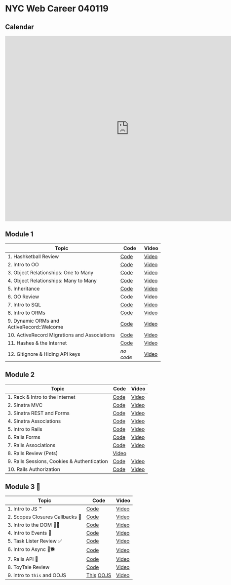 # NYC Web Career 040119

## Calendar
<iframe src="https://calendar.google.com/calendar/embed?mode=WEEK&amp;height=600&amp;wkst=1&amp;bgcolor=%23FFFFFF&amp;src=flatironschool.com_p5nmm9o1912pbuhcip1gl2gjk0@group.calendar.google.com&amp;color=%23B1365F&amp;ctz=America%2FNew_York" style="border-width:0" width="800" height="600" frameborder="0" scrolling="no"></iframe>

## Module 1
| Topic            | Code                | Video                |
| -----            | ----                | -----                |
| 1. Hashketball Review | [Code](https://github.com/learn-co-students/nyc-web-students-040119/tree/master/01-hashketball-review) | [Video](https://www.youtube.com/watch?v=BbCUwUEl1Oo&feature=youtu.be) |
| 2. Intro to OO | [Code](https://github.com/learn-co-students/nyc-web-students-040119/tree/master/02-intro-to-oo) | [Video](https://www.youtube.com/watch?v=oVvWYO92gvg&feature=youtu.be)|
| 3. Object Relationships: One to Many | [Code](https://github.com/learn-co-students/nyc-web-students-040119/tree/master/03-oo-relations-one-to-many) | [Video](https://www.youtube.com/watch?v=0BX8PedZl9c&feature=youtu.be) |
| 4. Object Relationships: Many to Many | [Code](https://github.com/learn-co-students/nyc-web-students-040119/tree/master/04-oo-many-to-many) | [Video](https://www.youtube.com/watch?v=v_MYk1Dp8n4&feature=youtu.be) |
| 5. Inheritance | [Code](https://github.com/learn-co-students/nyc-web-students-040119) | [Video](https://www.youtube.com/watch?v=7sxQ14x5SVA&feature=youtu.be) |
| 6. OO Review | Code | Video |
| 7. Intro to SQL | [Code](https://github.com/learn-co-students/nyc-web-students-040119/tree/master/07-into-to-sql) | [Video](https://www.youtube.com/watch?v=paniXJk9SjY&feature=youtu.be) |
| 8. Intro to ORMs | [Code](https://github.com/learn-co-students/nyc-web-students-040119/tree/master/08-intro-to-orms) | [Video](https://www.youtube.com/watch?v=RAuK0xOWVCA&feature=youtu.be) |
| 9. Dynamic ORMs and ActiveRecord::Welcome | [Code](https://github.com/learn-co-students/nyc-web-students-040119/tree/master/09-dynamic-orms) | [Video](https://www.youtube.com/watch?v=cSSaS2cQIbI&feature=youtu.be) |
| 10. ActiveRecord Migrations and Associations | [Code](https://github.com/learn-co-students/nyc-web-students-040119/tree/master/10-activerecord) | [Video](https://www.youtube.com/watch?v=QLO5OUjFQ1s&feature=youtu.be) | 
| 11. Hashes & the Internet | [Code](https://github.com/learn-co-students/nyc-web-students-040119/tree/master/11-hashes-and-the-internet) | [Video](https://www.youtube.com/watch?v=pCFhMfOpPDQ&feature=youtu.be) |
| 12. Gitignore & Hiding API keys | _no code_ | [Video](https://www.youtube.com/watch?v=5MEpPVREUjE&feature=youtu.be) |

## Module 2
| Topic            | Code                | Video                |
| -----            | ----                | -----                |
| 1. Rack & Intro to the Internet | [Code](https://github.com/learn-co-students/nyc-web-students-040119/tree/master/13-rack-intro) | [Video](https://youtu.be/WuTZIAvHpG0) |
| 2. Sinatra MVC | [Code](https://github.com/learn-co-students/nyc-web-students-040119/tree/master/14-sinatra-mvc/rappers) | [Video](https://youtu.be/LbfPC0AgH7c) |
| 3. Sinatra REST and Forms | [Code](https://github.com/learn-co-students/nyc-web-students-040119/tree/master/15-sinatra-REST/rappers) | [Video](https://youtu.be/PUmZmTIFCrc) |
| 4. Sinatra Associations | [Code](https://github.com/learn-co-students/nyc-web-students-040119/tree/master/16-sinatra-associations) | [Video](https://youtu.be/ir9w3cNVsgA) |
| 5. Intro to Rails | [Code](https://github.com/learn-co-students/nyc-web-students-040119/tree/master/17-rails-intro/rappers-app) | [Video](https://youtu.be/L8ypPFahIHc)
| 6. Rails Forms | [Code](https://github.com/learn-co-students/nyc-web-students-040119/tree/master/18-rails-forms/rappers-app) | [Video](https://youtu.be/qCaak-fppqU)
| 7. Rails Associations | [Code](https://github.com/learn-co-students/nyc-web-students-040119/tree/master/19-rails-associations/rappers-app) | [Video](https://youtu.be/Wk5LLKgGl_w)
| 8. Rails Review (Pets) | [Video](https://youtu.be/LlIpagmkJg8)
| 9. Rails Sessions, Cookies & Authentication | [Code](https://github.com/learn-co-students/nyc-web-students-040119/tree/master/21-rails-auth/rappers-app)| [Video](https://youtu.be/KwQ8sV6NRp8)
| 10. Rails Authorization | [Code](https://github.com/learn-co-students/nyc-web-students-040119/tree/master/22-rails-authorization/rappers-app)| [Video](https://youtu.be/bJNawaFT1uo) | 


## Module 3 🤠
| Topic            | Code                | Video                |
| -----            | ----                | -----                |
| 1. Intro to JS ™️| [Code](https://github.com/learn-co-students/nyc-web-students-040119/tree/master/23-intro-to-js) | [Video](https://youtu.be/GNXkqqYHsvA) |
| 2. Scopes Closures Callbacks 🔭 | [Code](https://github.com/learn-co-students/nyc-web-students-040119/tree/master/24-scopes-closures-callbacks) | [Video](https://youtu.be/k9O1-TFsEjY) |
| 3. Intro to the DOM 🏡🌳 | [Code](https://github.com/learn-co-students/nyc-web-students-040119/tree/master/25-DOM-intro) | [Video](https://youtu.be/6x6Scoy13G8) |
| 4. Intro to Events 🤔 | [Code](https://github.com/learn-co-students/nyc-web-students-040119/tree/master/26-intro-to-events) | [Video](https://youtu.be/pp-7E5xe4PM) |
| 5. Task Lister Review ✅ | [Code](https://github.com/learn-co-students/nyc-web-students-040119/tree/master/27-task-lister-review) | [Video](https://youtu.be/uahZHxUmMSI) |
| 6. Intro to Async 🐶🐕 | [Code](https://github.com/learn-co-students/nyc-web-students-040119/tree/master/28-intro-to-AJAX) | [Video](https://youtu.be/M-nFOJ877ts) |
| 7. Rails API 🚂 | [Code](https://github.com/learn-co-students/nyc-web-students-040119/tree/master/30-rails-api) | [Video](https://youtu.be/jW_mjFO3c84) |
| 8. ToyTale Review  | [Code](https://github.com/learn-co-students/nyc-web-students-040119/tree/master/31-js-review-toytale) | [Video](https://youtu.be/CTPzClLuFJY) |
| 9. intro to `this` and OOJS  | [This](https://github.com/learn-co-students/nyc-web-students-040119/tree/master/31-execution-context-this) [OOJS](https://github.com/learn-co-students/nyc-web-students-040119/tree/master/32-oojs-prototype) | [Video](https://youtu.be/fis0tqVOk0U) |

